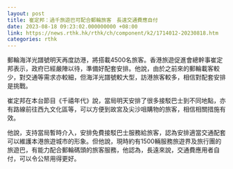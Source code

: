 ```yaml
---
layout: post
title: 崔定邦：過千旅遊巴可配合郵輪旅客　長遠交通費應自付
date: 2023-08-18 09:23:02.000000000 +08:00
link: https://news.rthk.hk/rthk/ch/component/k2/1714012-20230818.htm
categories: rthk
---
```


郵輪海洋光譜號明天再度訪港，將搭載4500名旅客。香港旅遊促進會總幹事崔定邦表示，政府已經嚴陣以待，準備好配套安排。他說，由於之前來的郵輪載客較少，對交通等需求亦較細，但海洋光譜號較大型，訪港旅客較多，相信對配套安排是挑戰。

崔定邦在本台節目《千禧年代》說，當局明天安排了很多接駁巴士到不同地點，亦有路線前往西九文化區等，可以方便到故宮及尖沙咀購物的旅客，相信相關措施有效。

他說，支持當局暫時介入，安排免費接駁巴士服務給旅客，認為安排適當交通配套可以維護本港旅遊城市的形象。但他說，現時約有1500輛服務旅遊界及旅行團的旅遊巴，有能力配合郵輪碼頭的旅客服務，他認為，長遠來說，交通費應用者自付，可以令公帑用得更好。
